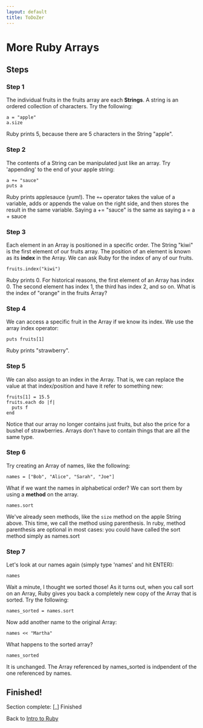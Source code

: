```yaml
---
layout: default
title: ToDoZer
---
```


# More Ruby Arrays

## Steps

### Step 1
The individual fruits in the fruits array are each **Strings**. A string is an
ordered collection of characters. Try the following:

    a = "apple"
    a.size

Ruby prints 5, because there are 5 characters in the String "apple".

### Step 2
The contents of a String can be manipulated just like an array. Try 'appending'
to the end of your apple string:


    a += "sauce"
    puts a


Ruby prints applesauce (yum!). The `+=` operator takes the value of a variable,
adds or appends the value on the right side, and then stores the result in the
same variable. Saying a += "sauce" is the same as saying a = a + sauce

### Step 3
Each element in an Array is positioned in a specific order. The String "kiwi" is
the first element of our fruits array. The position of an element is known as
its **index** in the Array. We can ask Ruby for the index of any of our fruits.


    fruits.index("kiwi")


Ruby prints 0. For historical reasons, the first element of an Array has index
0. The second element has index 1, the third has index 2, and so on. What is the
index of "orange" in the fruits Array?

### Step 4
We can access a specific fruit in the Array if we know its index. We use the
array index operator:


    puts fruits[1]


Ruby prints "strawberry".

### Step 5
We can also assign to an index in the Array. That is, we can replace the value
at that index/position and have it refer to something new:


    fruits[1] = 15.5
    fruits.each do |f|
      puts f
    end


Notice that our array no longer contains just fruits, but also the price for a
bushel of strawberries. Arrays don't have to contain things that are all the
same type.

### Step 6
Try creating an Array of names, like the following:


    names = ["Bob", "Alice", "Sarah", "Joe"]


What if we want the names in alphabetical order? We can sort them by using a
**method** on the array.


    names.sort


We've already seen methods, like the `size` method on the apple String above.
This time, we call the method using parenthesis. In ruby, method parenthesis are
optional in most cases: you could have called the sort method simply as names.sort

### Step 7
Let's look at our names again (simply type 'names' and hit ENTER):


    names


Wait a minute, I thought we sorted those! As it turns out, when you call sort on
an Array, Ruby gives you back a completely new copy of the Array that is sorted.
Try the following:


    names_sorted = names.sort


Now add another name to the original Array:


    names << "Martha"


What happens to the sorted array?


    names_sorted


It is unchanged. The Array referenced by names_sorted is indpendent of the one
referenced by names.

## Finished!

Section complete: \[_\] Finished

Back to [Intro to Ruby](intro-to-ruby.html)

